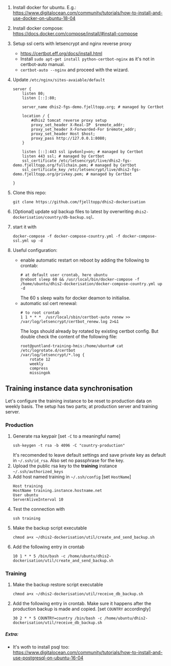 1. Install docker for ubuntu. E.g.:
https://www.digitalocean.com/community/tutorials/how-to-install-and-use-docker-on-ubuntu-18-04
1. Install docker compose:
https://docs.docker.com/compose/install/#install-compose
1. Setup ssl certs with letsencrypt and nginx reverse proxy
    - https://certbot.eff.org/docs/install.html
    - Install `sudo apt-get install python-certbot-nginx` as it's not in certbot-auto manual.
    - `certbot-auto --nginx` and proceed with the wizard.
1. Update `/etc/nginx/sites-avaiable/default`
    ```
    server {
        listen 80;
        listen [::]:80;

        server_name dhis2-fgs-demo.fjelltopp.org; # managed by Certbot

        location / {
            #dhis2 tomcat reverse proxy setup
            proxy_set_header X-Real-IP  $remote_addr;
            proxy_set_header X-Forwarded-For $remote_addr;
            proxy_set_header Host $host;
            proxy_pass http://127.0.0.1:8080;
        }

        listen [::]:443 ssl ipv6only=on; # managed by Certbot
        listen 443 ssl; # managed by Certbot
        ssl_certificate /etc/letsencrypt/live/dhis2-fgs-demo.fjelltopp.org/fullchain.pem; # managed by Certbot
        ssl_certificate_key /etc/letsencrypt/live/dhis2-fgs-demo.fjelltopp.org/privkey.pem; # managed by Certbot

    }

    ```
1. Clone this repo:
    ```
    git clone https://github.com/fjelltopp/dhis2-dockerisation
    ```
1. \[Optional\] update sql backup files to latest by overwriting `dhis2-dockerisation/country/db-backup.sql`.
1. start it with
    ```
    docker-compose -f docker-compose-country.yml -f docker-compose-ssl.yml up -d
    ```

1. Useful configuration:
    - enable automatic restart on reboot by adding the following to crontab:
         ```
         # at default user crontab, here ubuntu
        @reboot sleep 60 && /usr/local/bin/docker-compose -f /home/ubuntu/dhis2-dockerisation/docker-compose-country.yml up -d

         ```
         The 60 s sleep waits for docker deamon to initialise.
     - automatic ssl cert renewal:
         ```
         # to root crontab
         1 1 * * *  /usr/local/sbin/certbot-auto renew >> /var/log/letsencrypt/certbot_renew.log 2>&1

         ```
        The logs should already by rotated by existing certbot config. But double check the content of the following file:
        ```
        root@puntland-training-hmis:/home/ubuntu# cat /etc/logrotate.d/certbot
        /var/log/letsencrypt/*.log {
            rotate 12
            weekly
            compress
            missingok
        ```

## Training instance data synchronisation
Let's configure the training instance to be reset to production data on weekly basis. The setup has two parts; at production server and training server.
### Production
1. Generate rsa keypair \[set `-C` to a meaningful name\]
    ```
    ssh-keygen -t rsa -b 4096 -C "country-production"
    ```
    It's recomended to leave default settings and save private key as default in `~/.ssh/id_rsa`. Also set no passphrase for the key.
1. Upload the public rsa key to the **training** instance `~/.ssh/authorized_keys`
1. Add host named training in `~/.ssh/config` \[set `HostName`\]
    ```
    Host training
    HostName training.instance.hostname.net
    User ubuntu
    ServerAliveInterval 10
    ```
1. Test the connection with
    ```
    ssh training
    ```
1. Make the backup script executable
    ```
    chmod a+x ~/dhis2-dockerisation/util/create_and_send_backup.sh
    ```
1. Add the following entry in crontab
    ```
    10 1 * * 5 /bin/bash -c /home/ubuntu/dhis2-dockerisation/util/create_and_send_backup.sh
    ```
### Training
1. Make the backup restore script executable
    ```
    chmod a+x ~/dhis2-dockerisation/util/receive_db_backup.sh
    ```
1. Add the following entry in crontab. Make sure it happens after the production backup is made and copied. \[set `COUNTRY` accordingly\]
    ```
    30 2 * * 5 COUNTRY=country /bin/bash -c /home/ubuntu/dhis2-dockerisation/util/receive_db_backup.sh
    ```
##### Extra:

* It's woth to install psql too:
https://www.digitalocean.com/community/tutorials/how-to-install-and-use-postgresql-on-ubuntu-16-04
